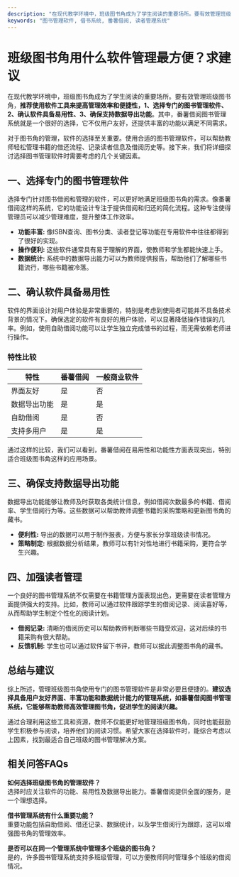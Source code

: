 ```yaml
---
description: "在现代教学环境中，班级图书角成为了学生阅读的重要场所。要有效管理班级图书角，**推荐使用软件工具来提高管理效率和便捷性，1、选择专门的图书管理软件、2、确认软件具备易用性、3、确保支持数据导出功能**。其中，番薯借阅图书管理系统就是一个很好的选择，它不仅用户友好，还提供丰富的功能以满足不同需求。"
keywords: "图书管理软件, 借书系统, 番薯借阅, 读者管理系统"
---
```

# 班级图书角用什么软件管理最方便？求建议

在现代教学环境中，班级图书角成为了学生阅读的重要场所。要有效管理班级图书角，**推荐使用软件工具来提高管理效率和便捷性，1、选择专门的图书管理软件、2、确认软件具备易用性、3、确保支持数据导出功能**。其中，番薯借阅图书管理系统就是一个很好的选择，它不仅用户友好，还提供丰富的功能以满足不同需求。

对于图书角的管理，软件的选择至关重要。使用合适的图书管理软件，可以帮助教师轻松管理书籍的借还流程、记录读者信息及借阅历史等。接下来，我们将详细探讨选择图书管理软件时需要考虑的几个关键因素。

## **一、选择专门的图书管理软件**

选择专门针对图书借阅和管理的软件，可以更好地满足班级图书角的需求。像番薯借阅这样的系统，它的功能设计专注于提供借阅和归还的简化流程。这种专注使得管理员可以减少管理难度，提升整体工作效率。

- **功能丰富:** 像ISBN查询、图书分类、读者登记等功能在专用软件中往往都得到了很好的实现。
- **操作便利:** 这些软件通常具有易于理解的界面，使教师和学生都能快速上手。
- **数据统计:** 系统中的数据导出能力可以为教师提供报告，帮助他们了解哪些书籍流行，哪些书籍被冷落。

## **二、确认软件具备易用性**

软件的界面设计对用户体验是非常重要的，特别是考虑到使用者可能并不具备技术背景的情况下。确保选定的软件有良好的用户体验，可以显著降低操作错误的几率。例如，使用自助借阅功能可以让学生独立完成借书的过程，而无需依赖老师进行操作。

### 特性比较

| 特性         | 番薯借阅       | 一般商业软件   |
|--------------|----------------|----------------|
| 界面友好     | 是             | 否             |
| 数据导出功能 | 是             | 是             |
| 自助借阅     | 是             | 否             |
| 支持多用户   | 是             | 是             |

通过这样的比较，我们可以看到，番薯借阅在易用性和功能性方面表现突出，特别适合班级图书角这样的应用场景。

## **三、确保支持数据导出功能**

数据导出功能能够让教师及时获取各类统计信息，例如借阅次数最多的书籍、借阅率、学生借阅行为等。这些数据可以帮助教师调整书籍的采购策略和更新图书角的藏书。

- **便利性:** 导出的数据可以用于制作报表，方便与家长分享班级读书情况。
- **策略制定:** 根据数据分析结果，教师可以有针对性地进行书籍采购，更符合学生兴趣。

## **四、加强读者管理**

一个良好的图书管理系统不仅需要在书籍管理方面表现出色，更需要在读者管理方面提供强大的支持。比如，教师可以通过软件跟踪学生的借阅记录、阅读喜好等，从而帮助学生制定个性化的阅读计划。

- **借阅记录:** 清晰的借阅历史可以帮助教师判断哪些书籍受欢迎，这对后续的书籍采购有很大帮助。
- **反馈机制:** 学生也可以通过软件留下书评，教师可以据此调整图书角的藏书。

## **总结与建议**

综上所述，管理班级图书角使用专门的图书管理软件是非常必要且便捷的。**建议选择具备用户友好界面、丰富功能和数据统计能力的管理系统，如番薯借阅图书管理系统，它能够帮助教师高效管理图书角，促进学生的阅读兴趣。**

通过合理利用这些工具和资源，教师不仅能更好地管理班级图书角，同时也能鼓励学生积极参与阅读，培养他们的阅读习惯。希望大家在选择软件时，能综合考虑以上因素，找到最适合自己班级的图书管理解决方案。

## 相关问答FAQs

**如何选择班级图书角的管理软件？**  
选择时应关注软件的功能、易用性及数据导出能力。番薯借阅提供全面的服务，是一个理想选择。

**借书管理系统有什么重要功能？**  
重要功能包括自助借阅、借还记录、数据统计，以及学生借阅行为跟踪，这可以增强图书角的管理效率。

**是否可以在同一个管理系统中管理多个班级的图书角？**  
是的，许多图书管理系统支持多班级管理，可以方便教师同时管理多个班级的借阅情况。
